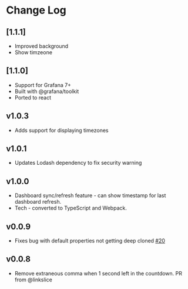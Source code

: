 # Change Log
 

## [1.1.1]

- Improved background
- Show timzeone

## [1.1.0]

- Support for Grafana 7+
- Built with @grafana/toolkit
- Ported to react

## v1.0.3

- Adds support for displaying timezones


## v1.0.1

- Updates Lodash dependency to fix security warning


## v1.0.0

- Dashboard sync/refresh feature - can show timestamp for last dashboard refresh.
- Tech - converted to TypeScript and Webpack.


## v0.0.9

- Fixes bug with default properties not getting deep cloned [#20](https://github.com/grafana/clock-panel/issues/20)


## v0.0.8

- Remove extraneous comma when 1 second left in the countdown. PR from @linkslice
